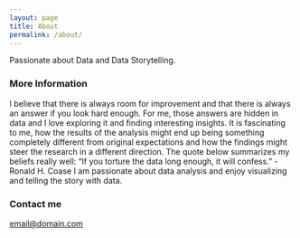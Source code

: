 ```yaml
---
layout: page
title: About
permalink: /about/
---
```


Passionate about Data and Data Storytelling.

### More Information

I believe that there is always room for improvement and that there is always an answer if you look hard enough. For me, those answers are hidden in data and I love exploring it and finding interesting insights. It is fascinating to me, how the results of the analysis might end up being something completely different from original expectations and how the findings might steer the research in a different direction. The quote below summarizes my beliefs really well:
“If you torture the data long enough, it will confess.” - Ronald H. Coase
I am passionate about data analysis and enjoy visualizing and telling the story with data. 
### Contact me

[email@domain.com](mailto:email@domain.com)